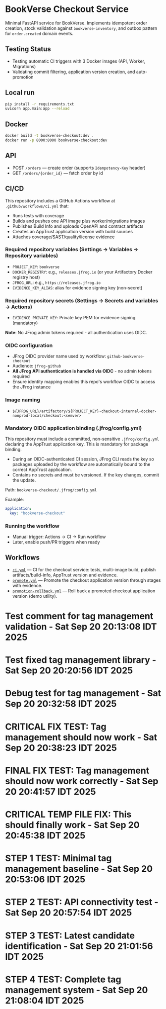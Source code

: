 # BookVerse Checkout Service

Minimal FastAPI service for BookVerse. Implements idempotent order creation,
stock validation against `bookverse-inventory`, and outbox pattern for
`order.created` domain events.

## Testing Status
- Testing automatic CI triggers with 3 Docker images (API, Worker, Migrations)
- Validating commit filtering, application version creation, and auto-promotion

## Local run

```bash
pip install -r requirements.txt
uvicorn app.main:app --reload
```

## Docker

```bash
docker build -t bookverse-checkout:dev .
docker run -p 8000:8000 bookverse-checkout:dev
```

## API

- POST `/orders` — create order (supports `Idempotency-Key` header)
- GET `/orders/{order_id}` — fetch order by id

## CI/CD

This repository includes a GitHub Actions workflow at `.github/workflows/ci.yml` that:

- Runs tests with coverage
- Builds and pushes one API image plus worker/migrations images
- Publishes Build Info and uploads OpenAPI and contract artifacts
- Creates an AppTrust application version with build sources
- Attaches coverage/SAST/quality/license evidence

### Required repository variables (Settings → Variables → Repository variables)

- `PROJECT_KEY`: `bookverse`
- `DOCKER_REGISTRY`: e.g., `releases.jfrog.io` (or your Artifactory Docker registry host)
- `JFROG_URL`: e.g., `https://releases.jfrog.io`
- `EVIDENCE_KEY_ALIAS`: alias for evidence signing key (non-secret)

### Required repository secrets (Settings → Secrets and variables → Actions)

- `EVIDENCE_PRIVATE_KEY`: Private key PEM for evidence signing (mandatory)

**Note**: No JFrog admin tokens required - all authentication uses OIDC.

### OIDC configuration

- JFrog OIDC provider name used by workflow: `github-bookverse-checkout`
- Audience: `jfrog-github`
- **All JFrog API authentication is handled via OIDC** - no admin tokens required
- Ensure identity mapping enables this repo's workflow OIDC to access the JFrog instance

### Image naming

- `${JFROG_URL}/artifactory/${PROJECT_KEY}-checkout-internal-docker-nonprod-local/checkout:<semver>`

### Mandatory OIDC application binding (.jfrog/config.yml)

This repository must include a committed, non-sensitive `.jfrog/config.yml` declaring the AppTrust application key. This is mandatory for package binding.

- During an OIDC-authenticated CI session, JFrog CLI reads the key so packages uploaded by the workflow are automatically bound to the correct AppTrust application.
- Contains no secrets and must be versioned. If the key changes, commit the update.

Path: `bookverse-checkout/.jfrog/config.yml`

Example:

```yaml
application:
  key: "bookverse-checkout"
```

### Running the workflow

- Manual trigger: Actions → CI → Run workflow
- Later, enable push/PR triggers when ready

## Workflows

- [`ci.yml`](.github/workflows/ci.yml) — CI for the checkout service: tests, multi-image build, publish artifacts/build-info, AppTrust version and evidence.
- [`promote.yml`](.github/workflows/promote.yml) — Promote the checkout application version through stages with evidence.
- [`promotion-rollback.yml`](.github/workflows/promotion-rollback.yml) — Roll back a promoted checkout application version (demo utility).
# Test comment for tag management validation - Sat Sep 20 20:13:08 IDT 2025
# Test fixed tag management library - Sat Sep 20 20:20:56 IDT 2025
# Debug test for tag management - Sat Sep 20 20:32:58 IDT 2025
# CRITICAL FIX TEST: Tag management should now work - Sat Sep 20 20:38:23 IDT 2025
# FINAL FIX TEST: Tag management should now work correctly - Sat Sep 20 20:41:57 IDT 2025
# CRITICAL TEMP FILE FIX: This should finally work - Sat Sep 20 20:45:38 IDT 2025
# STEP 1 TEST: Minimal tag management baseline - Sat Sep 20 20:53:06 IDT 2025
# STEP 2 TEST: API connectivity test - Sat Sep 20 20:57:54 IDT 2025
# STEP 3 TEST: Latest candidate identification - Sat Sep 20 21:01:56 IDT 2025
# STEP 4 TEST: Complete tag management system - Sat Sep 20 21:08:04 IDT 2025
